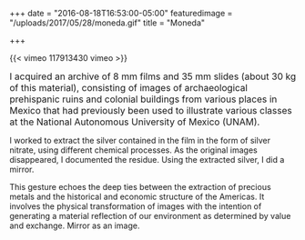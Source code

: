 +++
date = "2016-08-18T16:53:00-05:00"
featuredimage = "/uploads/2017/05/28/moneda.gif"
title = "Moneda"

+++


<div>{{&lt; vimeo 117913430 vimeo &gt;}}</div>

<span style="font-size: 1rem;">I acquired an archive of 8 mm films and 35 mm slides (about 30 kg of this material), consisting of images of archaeological prehispanic ruins and colonial buildings from various places in Mexico that had previously been used to illustrate various classes at the National Autonomous University of Mexico (UNAM).</span>

I worked to extract the silver contained in the film in the form of silver nitrate, using different chemical processes. As the original images disappeared, I documented the residue. Using the extracted silver, I did a mirror.

This gesture echoes the deep ties between the extraction of precious metals and the historical and economic structure of the Americas. It involves the physical transformation of images with the intention of generating a material reflection of our environment as determined by value and exchange. Mirror as an image.